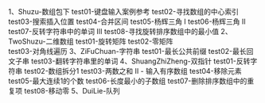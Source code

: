 1、Shuzu-数组包下
    test01-键盘输入案例参考
    test02-寻找数组的中心索引
    test03-搜索插入位置
    test04-合并区间
    test05-杨辉三角 I
    test06-杨辉三角 II
    test07-反转字符串中的单词 III
    test08-寻找旋转排序数组中的最小值
2、TwoShuzu-二维数组
    test01-旋转矩阵
    test02-零矩阵   
    test03-对角线遍历
3、ZiFuChuan-字符串
    test01-最长公共前缀
    test02-最长回文子串
    test03-翻转字符串里的单词
4、ShuangZhiZheng-双指针
    test01-反转字符串
    test02-数组拆分1
    test03-两数之和 II - 输入有序数组
    test04-移除元素
    test05-最大连续1的个数
    test06-长度最小的子数组
    test07-删除排序数组中的重复项
    test08-移动零
5、DuiLie-队列
        
